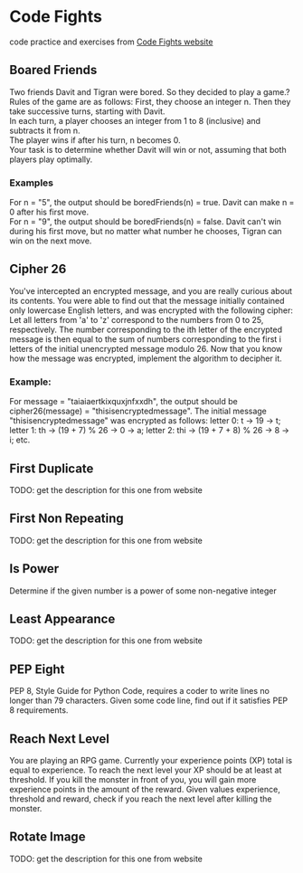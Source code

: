# Code Fights 
code practice and exercises from [Code Fights website](https://codesignal.com/)

## Boared Friends
Two friends Davit and Tigran were bored. So they decided to play a game.? <br>
Rules of the game are as follows: First, they choose an integer n. Then they take successive turns, starting with Davit. <br>
In each turn, a player chooses an integer from 1 to 8 (inclusive) and subtracts it from n. <br>
The player wins if after his turn, n becomes 0. <br>
Your task is to determine whether Davit will win or not, assuming that both players play optimally. <br>

### Examples
For n = "5", the output should be boredFriends(n) = true. Davit can make n = 0 after his first move. <br>
For n = "9", the output should be boredFriends(n) = false. Davit can't win during his first move,
but no matter what number he chooses, Tigran can win on the next move. <br>

## Cipher 26
You've intercepted an encrypted message, and you are really curious about its contents.
You were able to find out that the message initially contained only lowercase English letters,
and was encrypted with the following cipher:
  Let all letters from 'a' to 'z' correspond to the numbers from 0 to 25, respectively.
  The number corresponding to the ith letter of the encrypted message is then equal to the sum of numbers
    corresponding to the first i letters of the initial unencrypted message modulo 26.
Now that you know how the message was encrypted, implement the algorithm to decipher it.
### Example:
For message = "taiaiaertkixquxjnfxxdh", the output should be cipher26(message) = "thisisencryptedmessage".
The initial message "thisisencryptedmessage" was encrypted as follows:
  letter 0: t -> 19 -> t;
  letter 1: th -> (19 + 7) % 26 -> 0 -> a;
  letter 2: thi -> (19 + 7 + 8) % 26 -> 8 -> i;
  etc.

## First Duplicate
TODO: get the description for this one from website

## First Non Repeating
TODO: get the description for this one from website

## Is Power
Determine if the given number is a power of some non-negative integer

## Least Appearance
TODO: get the description for this one from website

## PEP Eight
PEP 8, Style Guide for Python Code, requires a coder to write lines no longer than 79 characters.
Given some code line, find out if it satisfies PEP 8 requirements.

## Reach Next Level
You are playing an RPG game.
Currently your experience points (XP) total is equal to experience.
To reach the next level your XP should be at least at threshold.
If you kill the monster in front of you, you will gain more experience points in the amount of the reward.
Given values experience, threshold and reward, check if you reach the next level after killing the monster.

## Rotate Image
TODO: get the description for this one from website
